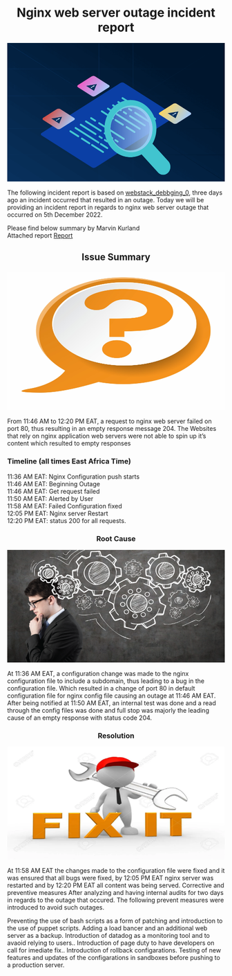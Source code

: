 <h1 align="center">Nginx web server outage incident report </h1>

<img alt="drawing" style="width:100%;height:320px;" src="https://github.com/bugemarvin/alx-system_engineering-devops/blob/master/0x19-postmortem/postmt.png" />

The following incident report is based on <a href="https://github.com/bugemarvin/alx-system_engineering-devops/blob/master/0x0D-web_stack_debugging_0/README.md">webstack_debbging_0</a>, three days ago an incident occurred that resulted in an outage. Today we will be providing an incident report in regards to nginx web server outage that occurred on 5th December 2022.

Please find below summary by Marvin Kurland\
Attached report <a href="https://docs.google.com/document/d/1hjxHD3vorEpkQZ7wVLA8D0upO_coRysT6DGUzhu8EP8/edit?usp=sharing">Report</a>

## <p align="center"> Issue Summary </p>

<img src="https://github.com/bugemarvin/alx-system_engineering-devops/blob/master/0x19-postmortem/QA1.png" alt="Image" style="width:100%;height:320px;" />
 
From 11:46 AM to 12:20 PM  EAT, a request to nginx web server failed on port 80, thus resulting in an empty response message 204. The Websites that rely on nginx application web servers were not able to spin up it’s content which resulted to empty responses 

### Timeline (all times East Africa Time)

11:36 AM EAT: Nginx Configuration push starts\
11:46 AM EAT: Beginning Outage\
11:46 AM EAT: Get request failed\
11:50 AM EAT: Alerted by User\
11:58 AM EAT: Failed Configuration fixed\
12:05 PM EAT: Nginx server Restart\
12:20 PM EAT: status 200 for all requests. 

### <p align="center"> Root Cause</p>

<img style="height:260px;width:100%" src="https://github.com/bugemarvin/alx-system_engineering-devops/blob/master/0x19-postmortem/postmt1.png" />

At 11:36 AM EAT, a configuration change was made to the nginx configuration file to include a subdomain, thus leading to a bug in the configuration file. Which resulted in a change of port 80 in default configuration file for nginx config file causing an outage at 11:46 AM EAT. After being notified at 11:50 AM EAT, an internal test was done and a read through the config files was done and full stop was majorly the leading cause of an empty response with status code 204.


### <p align="center"> Resolution </p>

<img alt="Image" style="height:260px;width:100%" src="https://github.com/bugemarvin/alx-system_engineering-devops/blob/master/0x19-postmortem/fix%20it.png" />

At 11:58 AM EAT the changes made to the configuration file were fixed and it was ensured that all bugs were fixed, by 12:05 PM EAT nginx server was restarted and by 12:20 PM EAT all content was being served.
Corrective and preventive measures
After analyzing and having internal audits for two days in regards to the outage that occured.
The following prevent measures were introduced to avoid such outages.

Preventing the use of bash scripts as a form of patching and introduction to the use of puppet scripts.
Adding a load bancer and an additional web server as a backup.
Introduction of datadog as a monitoring tool and to avaoid relying  to users..
Introduction of page duty to have developers on call for imediate fix..
Introduction of rollback configarations.
Testing of new features and updates of the configarations in sandboxes before pushing to a production server.
